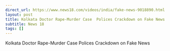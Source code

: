 ```yaml
---
direct_url: https://www.news18.com/videos/india/fake-news-9018890.html
layout: post
title: Kolkata Doctor Rape-Murder Case  Polices Crackdown on Fake News
subtitle: News 18
tags: []
---
```


Kolkata Doctor Rape-Murder Case  Polices Crackdown on Fake News
